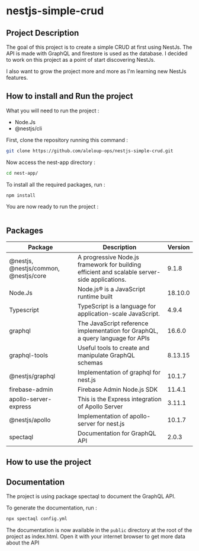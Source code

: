 # nestjs-simple-crud

## Project Description ##

The goal of this project is to create a simple CRUD at first using NestJs. The API is made with GraphQL and firestore is used as the database. I decided to work on this project as a point of start discovering NestJs.

I also want to grow the project more and more as I'm learning new NestJs features.

## How to install and Run the project ##

What you will need to run the project :

- Node.Js
- @nestjs/cli

First, clone the repository running this command :

```bash
git clone https://github.com/aleloup-ops/nestjs-simple-crud.git
```
Now access the nest-app directory :

```bash
cd nest-app/
```

To install all the required packages, run :

```bash
npm install
```

You are now ready to run the project :

```bash

```
 
## Packages ##

Package       | Description  |Version
------------- | -------------|-------------
@nestjs, @nestjs/common, @nestjs/core  | A progressive Node.js framework for building efficient and scalable server-side applications. | 9.1.8
Node.Js  | Node.js® is a JavaScript runtime built |18.10.0
Typescript | TypeScript is a language for application-scale JavaScript. | 4.9.4
graphql|The JavaScript reference implementation for GraphQL, a query language for APIs|16.6.0
graphql-tools| Useful tools to create and manipulate GraphQL schemas|8.13.15
@nestjs/graphql| Implementation of graphql for nest.js|10.1.7
firebase-admin|Firebase Admin Node.js SDK|11.4.1
apollo-server-express|This is the Express integration of Apollo Server|3.11.1
@nestjs/apollo|Implementation of apollo-server for nest.js|10.1.7
spectaql| Documentation for GraphQL API|2.0.3


## How to use the project ##

## Documentation ##

The project is using package spectaql to document the GraphQL API.

To generate the documentation, run :

```bash
npx spectaql config.yml
```

The documentation is now available in the `public` directory at the root of the project as index.html. Open it with your internet browser to get more data about the API